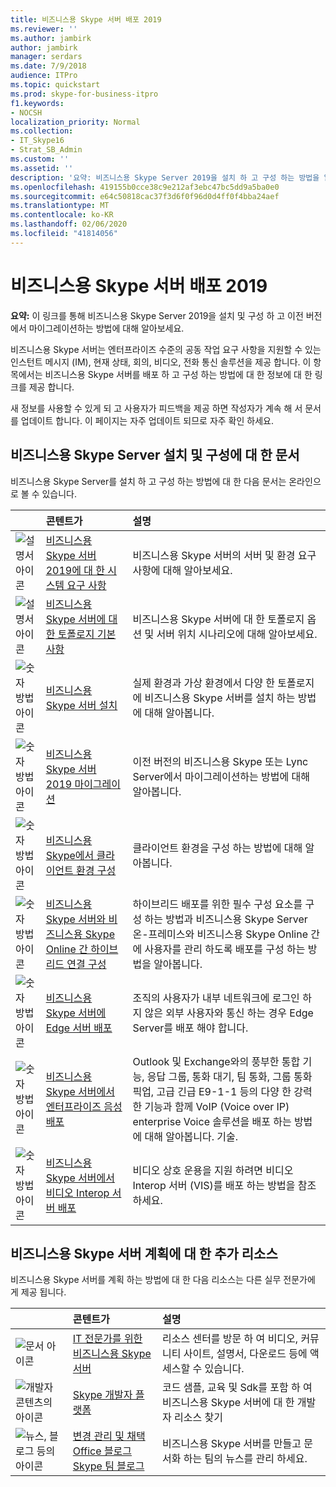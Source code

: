 ```yaml
---
title: 비즈니스용 Skype 서버 배포 2019
ms.reviewer: ''
ms.author: jambirk
author: jambirk
manager: serdars
ms.date: 7/9/2018
audience: ITPro
ms.topic: quickstart
ms.prod: skype-for-business-itpro
f1.keywords:
- NOCSH
localization_priority: Normal
ms.collection:
- IT_Skype16
- Strat_SB_Admin
ms.custom: ''
ms.assetid: ''
description: '요약: 비즈니스용 Skype Server 2019을 설치 하 고 구성 하는 방법을 알아보려면이 링크를 탐색 하세요.'
ms.openlocfilehash: 419155b0cce38c9e212af3ebc47bc5dd9a5ba0e0
ms.sourcegitcommit: e64c50818cac37f3d6f0f96d0d4ff0f4bba24aef
ms.translationtype: MT
ms.contentlocale: ko-KR
ms.lasthandoff: 02/06/2020
ms.locfileid: "41814056"
---
```

# <a name="deploy-skype-for-business-server-2019"></a>비즈니스용 Skype 서버 배포 2019
 
**요약:** 이 링크를 통해 비즈니스용 Skype Server 2019을 설치 및 구성 하 고 이전 버전에서 마이그레이션하는 방법에 대해 알아보세요.
  
비즈니스용 Skype 서버는 엔터프라이즈 수준의 공동 작업 요구 사항을 지원할 수 있는 인스턴트 메시지 (IM), 현재 상태, 회의, 비디오, 전화 통신 솔루션을 제공 합니다. 이 항목에서는 비즈니스용 Skype 서버를 배포 하 고 구성 하는 방법에 대 한 정보에 대 한 링크를 제공 합니다. 
  
새 정보를 사용할 수 있게 되 고 사용자가 피드백을 제공 하면 작성자가 계속 해 서 문서를 업데이트 합니다. 이 페이지는 자주 업데이트 되므로 자주 확인 하세요.
   
##  <a name="articles-about-skype-for-business-server-installation-and-configuration"></a>비즈니스용 Skype Server 설치 및 구성에 대 한 문서

비즈니스용 Skype Server를 설치 하 고 구성 하는 방법에 대 한 다음 문서는 온라인으로 볼 수 있습니다. 
  
||콘텐트가|설명|
|:-----|:-----|:-----|
|![설명서 아이콘](https://docs.microsoft.com/office/media/icons/paragraph-writing-blue.svg)|[비즈니스용 Skype 서버 2019에 대 한 시스템 요구 사항](../plan/system-requirements.md)  <br/> |비즈니스용 Skype 서버의 서버 및 환경 요구 사항에 대해 알아보세요.  <br/> |
|![설명서 아이콘](https://docs.microsoft.com/office/media/icons/paragraph-writing-blue.svg)|[비즈니스용 Skype 서버에 대 한 토폴로지 기본 사항](../../SfbServer/plan-your-deployment/topology-basics/topology-basics.md) <br/> |비즈니스용 Skype 서버에 대 한 토폴로지 옵션 및 서버 위치 시나리오에 대해 알아보세요.  <br/> |
|![숫자 방법 아이콘](https://docs.microsoft.com/office/media/icons/list-123-blue.svg)|[비즈니스용 Skype 서버 설치](../../SfbServer/deploy/install/install.md)<br/> |실제 환경과 가상 환경에서 다양 한 토폴로지에 비즈니스용 Skype 서버를 설치 하는 방법에 대해 알아봅니다.  <br/> |
|![숫자 방법 아이콘](https://docs.microsoft.com/office/media/icons/list-123-blue.svg)| [비즈니스용 Skype 서버 2019 마이그레이션](../migration/migration-to-skype-for-business-server-2019.md) <br/> |이전 버전의 비즈니스용 Skype 또는 Lync Server에서 마이그레이션하는 방법에 대해 알아봅니다.  <br/> |
|![숫자 방법 아이콘](https://docs.microsoft.com/office/media/icons/list-123-blue.svg)|[비즈니스용 Skype에서 클라이언트 환경 구성](../../SfbServer/deploy/deploy-clients/configure-the-client-experience.md) <br/> |클라이언트 환경을 구성 하는 방법에 대해 알아봅니다.  <br/> |
|![숫자 방법 아이콘](https://docs.microsoft.com/office/media/icons/list-123-blue.svg)| [비즈니스용 Skype 서버와 비즈니스용 Skype Online 간 하이브리드 연결 구성](../../SfbHybrid/hybrid/configure-hybrid-connectivity.md) <br/> |하이브리드 배포를 위한 필수 구성 요소를 구성 하는 방법과 비즈니스용 Skype Server 온-프레미스와 비즈니스용 Skype Online 간에 사용자를 관리 하도록 배포를 구성 하는 방법을 알아봅니다.  <br/> |
|![숫자 방법 아이콘](https://docs.microsoft.com/office/media/icons/list-123-blue.svg)| [비즈니스용 Skype 서버에 Edge 서버 배포](../../SfbServer/deploy/deploy-edge-server/deploy-edge-servers.md) <br/> |조직의 사용자가 내부 네트워크에 로그인 하지 않은 외부 사용자와 통신 하는 경우 Edge Server를 배포 해야 합니다.  <br/> |
|![숫자 방법 아이콘](https://docs.microsoft.com/office/media/icons/list-123-blue.svg)| [비즈니스용 Skype 서버에서 엔터프라이즈 음성 배포](../../SfbServer/deploy/deploy-enterprise-voice/deploy-enterprise-voice.md) <br/> |Outlook 및 Exchange와의 풍부한 통합 기능, 응답 그룹, 통화 대기, 팀 통화, 그룹 통화 픽업, 고급 긴급 E9-1-1 등의 다양 한 강력한 기능과 함께 VoIP (Voice over IP) enterprise Voice 솔루션을 배포 하는 방법에 대해 알아봅니다. 기술.  <br/> |
| ![숫자 방법 아이콘](https://docs.microsoft.com/office/media/icons/list-123-blue.svg)| [비즈니스용 Skype 서버에서 비디오 Interop 서버 배포](../../SfbServer/deploy/deploy-video-interop-server/deploy-video-interop-server.md) <br/> |비디오 상호 운용을 지원 하려면 비디오 Interop 서버 (VIS)를 배포 하는 방법을 참조 하세요.  <br/> |
   
## <a name="additional-resources-about-planning-for-skype-for-business-server"></a>비즈니스용 Skype 서버 계획에 대 한 추가 리소스

비즈니스용 Skype 서버를 계획 하는 방법에 대 한 다음 리소스는 다른 실무 전문가에 게 제공 됩니다. 
  
||**콘텐트가**|**설명**|
|:-----|:-----|:-----|
|![문서 아이콘](https://docs.microsoft.com/office/media/icons/paragraph-writing-blue.svg)|[IT 전문가를 위한 비즈니스용 Skype 서버](https://go.microsoft.com/fwlink/p/?LinkId=527960) <br/> |리소스 센터를 방문 하 여 비디오, 커뮤니티 사이트, 설명서, 다운로드 등에 액세스할 수 있습니다.|
|![개발자 콘텐츠의 아이콘](https://docs.microsoft.com/office/media/icons/developer-blue.svg)|[Skype 개발자 플랫폼](https://go.microsoft.com/fwlink/?LinkId=619775) <br/> |코드 샘플, 교육 및 Sdk를 포함 하 여 비즈니스용 Skype 서버에 대 한 개발자 리소스 찾기  <br/> |
|![뉴스, 블로그 등의 아이콘](https://docs.microsoft.com/office/media/icons/blog-site-blue.svg)|[변경 관리 및 채택](https://go.microsoft.com/fwlink/p/?LinkId=532796) <br/> [Office 블로그](https://go.microsoft.com/fwlink/p/?LinkId=528899) <br/> [Skype 팀 블로그](https://go.microsoft.com/fwlink/p/?LinkId=532818) <br/> |비즈니스용 Skype 서버를 만들고 문서화 하는 팀의 뉴스를 관리 하세요.  <br/> |
   

